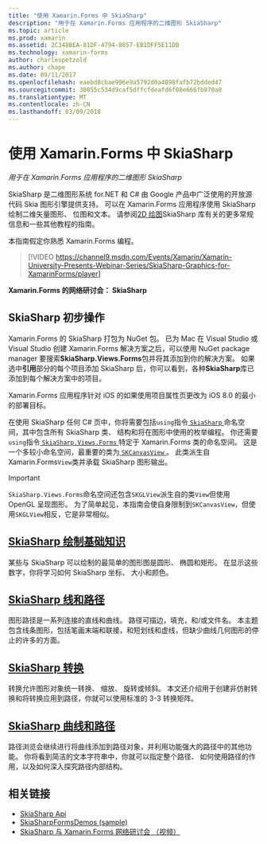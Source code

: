 ```yaml
---
title: "使用 Xamarin.Forms 中 SkiaSharp"
description: "用于在 Xamarin.Forms 应用程序的二维图形 SkiaSharp"
ms.topic: article
ms.prod: xamarin
ms.assetid: 2C348BEA-81DF-4794-8857-EB1DFF5E11DB
ms.technology: xamarin-forms
author: charlespetzold
ms.author: chape
ms.date: 09/11/2017
ms.openlocfilehash: eaebd8cbae996e9a5792d0a4898fafb72bdded47
ms.sourcegitcommit: 30055c534d9caf5dffcfdeafd6f08e666fb870a8
ms.translationtype: MT
ms.contentlocale: zh-CN
ms.lasthandoff: 03/09/2018
---
```

# <a name="using-skiasharp-in-xamarinforms"></a>使用 Xamarin.Forms 中 SkiaSharp

_用于在 Xamarin.Forms 应用程序的二维图形 SkiaSharp_

SkiaSharp 是二维图形系统 for.NET 和 C# 由 Google 产品中广泛使用的开放源代码 Skia 图形引擎提供支持。 可以在 Xamarin.Forms 应用程序使用 SkiaSharp 绘制二维矢量图形、 位图和文本。 请参阅[2D 绘图](~/graphics-games/skiasharp/index.md)SkiaSharp 库有关的更多常规信息和一些其他教程的指南。

本指南假定你熟悉 Xamarin.Forms 编程。

> [!VIDEO https://channel9.msdn.com/Events/Xamarin/Xamarin-University-Presents-Webinar-Series/SkiaSharp-Graphics-for-XamarinForms/player]

**Xamarin.Forms 的网络研讨会： SkiaSharp**

## <a name="skiasharp-preliminaries"></a>SkiaSharp 初步操作

Xamarin.Forms 的 SkiaSharp 打包为 NuGet 包。 已为 Mac 在 Visual Studio 或 Visual Studio 创建 Xamarin.Forms 解决方案之后，可以使用 NuGet package manager 要搜索**SkiaSharp.Views.Forms**包并将其添加到你的解决方案。 如果选中**引用**部分的每个项目添加 SkiaSharp 后，你可以看到，各种**SkiaSharp**库已添加到每个解决方案中的项目。

Xamarin.Forms 应用程序针对 iOS 的如果使用项目属性页更改为 iOS 8.0 的最小的部署目标。

在使用 SkiaSharp 任何 C# 页中，你将需要包括`using`指令[ `SkiaSharp` ](https://developer.xamarin.com/api/namespace/SkiaSharp/)命名空间，其中包含所有 SkiaSharp 类、 结构和将在图形中使用的枚举编程。 你还需要`using`指令[ `SkiaSharp.Views.Forms` ](https://developer.xamarin.com/api/namespace/SkiaSharp.Views.Forms/)特定于 Xamarin.Forms 类的命名空间。 这是一个多较小命名空间，最重要的类为[ `SKCanvasView` ](https://developer.xamarin.com/api/type/SkiaSharp.Views.Forms.SKCanvasView/)。 此类派生自 Xamarin.Forms`View`类并承载 SkiaSharp 图形输出。

> [!IMPORTANT]
> `SkiaSharp.Views.Forms`命名空间还包含`SKGLView`派生自的类`View`但使用 OpenGL 呈现图形。 为了简单起见，本指南会使自身限制到`SKCanvasView`，但使用`SKGLView`相反，它是非常相似。

## <a name="skiasharp-drawing-basicsbasicsindexmd"></a>[SkiaSharp 绘制基础知识](basics/index.md)

某些与 SkiaSharp 可以绘制的最简单的图形图是圆形、 椭圆和矩形。 在显示这些数字，你将学习如何 SkiaSharp 坐标、 大小和颜色。

## <a name="skiasharp-lines-and-pathspathsindexmd"></a>[SkiaSharp 线和路径](paths/index.md)

图形路径是一系列连接的直线和曲线。 路径可描边，填充，和/或文件名。 本主题包含线条图形，包括笔画末端和联接，和短划线和虚线，但缺少曲线几何图形的停止的许多的方面。

## <a name="skiasharp-transformstransformsindexmd"></a>[SkiaSharp 转换](transforms/index.md)

转换允许图形对象统一转换、 缩放、 旋转或倾斜。 本文还介绍用于创建非仿射转换和将转换应用到路径，你就可以使用标准的 3-3 转换矩阵。

## <a name="skiasharp-curves-and-pathscurvesindexmd"></a>[SkiaSharp 曲线和路径](curves/index.md)

路径浏览会继续进行将曲线添加到路径对象，并利用功能强大的路径中的其他功能。 你将看到简洁的文本字符串中，你就可以指定整个路径、 如何使用路径的作用，以及如何深入探究路径内部结构。


## <a name="related-links"></a>相关链接

- [SkiaSharp Api](https://developer.xamarin.com/api/root/SkiaSharp/)
- [SkiaSharpFormsDemos (sample)](https://developer.xamarin.com/samples/xamarin-forms/SkiaSharpForms/SkiaSharpFormsDemos/)
- [SkiaSharp 与 Xamarin.Forms 网络研讨会 （视频）](https://channel9.msdn.com/Events/Xamarin/Xamarin-University-Presents-Webinar-Series/SkiaSharp-Graphics-for-XamarinForms)
